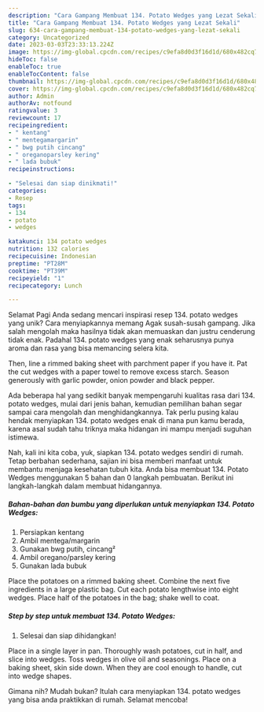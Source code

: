 ```yaml
---
description: "Cara Gampang Membuat 134. Potato Wedges yang Lezat Sekali"
title: "Cara Gampang Membuat 134. Potato Wedges yang Lezat Sekali"
slug: 634-cara-gampang-membuat-134-potato-wedges-yang-lezat-sekali
category: Uncategorized
date: 2023-03-03T23:33:13.224Z
image: https://img-global.cpcdn.com/recipes/c9efa8d0d3f16d1d/680x482cq70/134-potato-wedges-foto-resep-utama.jpg
hideToc: false
enableToc: true
enableTocContent: false
thumbnail: https://img-global.cpcdn.com/recipes/c9efa8d0d3f16d1d/680x482cq70/134-potato-wedges-foto-resep-utama.jpg
cover: https://img-global.cpcdn.com/recipes/c9efa8d0d3f16d1d/680x482cq70/134-potato-wedges-foto-resep-utama.jpg
author: Admin
authorAv: notfound
ratingvalue: 3
reviewcount: 17
recipeingredient:
- " kentang"
- " mentegamargarin"
- " bwg putih cincang"
- " oreganoparsley kering"
- " lada bubuk"
recipeinstructions:

- "Selesai dan siap dinikmati!"
categories:
- Resep
tags:
- 134
- potato
- wedges

katakunci: 134 potato wedges 
nutrition: 132 calories
recipecuisine: Indonesian
preptime: "PT28M"
cooktime: "PT39M"
recipeyield: "1"
recipecategory: Lunch

---
```



Selamat Pagi Anda sedang mencari inspirasi resep 134. potato wedges yang unik? Cara menyiapkannya memang Agak susah-susah gampang. Jika salah mengolah maka hasilnya tidak akan memuaskan dan justru cenderung tidak enak. Padahal 134. potato wedges yang enak seharusnya punya aroma dan rasa yang bisa memancing selera kita.


Then, line a rimmed baking sheet with parchment paper if you have it. Pat the cut wedges with a paper towel to remove excess starch. Season generously with garlic powder, onion powder and black pepper.

Ada beberapa hal yang sedikit banyak mempengaruhi kualitas rasa dari 134. potato wedges, mulai dari jenis bahan, kemudian pemilihan bahan segar sampai cara mengolah dan menghidangkannya. Tak perlu pusing kalau hendak menyiapkan 134. potato wedges enak di mana pun kamu berada, karena asal sudah tahu triknya maka hidangan ini mampu menjadi suguhan istimewa.


Nah, kali ini kita coba, yuk, siapkan 134. potato wedges sendiri di rumah. Tetap berbahan sederhana, sajian ini bisa memberi manfaat untuk membantu menjaga kesehatan tubuh kita. Anda bisa membuat 134. Potato Wedges menggunakan 5 bahan dan 0 langkah pembuatan. Berikut ini langkah-langkah dalam membuat hidangannya.

<!--inarticleads1-->

##### Bahan-bahan dan bumbu yang diperlukan untuk menyiapkan 134. Potato Wedges:

1. Persiapkan  kentang
1. Ambil  mentega/margarin
1. Gunakan  bwg putih, cincang²
1. Ambil  oregano/parsley kering
1. Gunakan  lada bubuk


Place the potatoes on a rimmed baking sheet. Combine the next five ingredients in a large plastic bag. Cut each potato lengthwise into eight wedges. Place half of the potatoes in the bag; shake well to coat. 

<!--inarticleads2-->

##### Step by step untuk membuat 134. Potato Wedges:


1. Selesai dan siap dihidangkan!

Place in a single layer in pan. Thoroughly wash potatoes, cut in half, and slice into wedges. Toss wedges in olive oil and seasonings. Place on a baking sheet, skin side down. When they are cool enough to handle, cut into wedge shapes. 

Gimana nih? Mudah bukan? Itulah cara menyiapkan 134. potato wedges yang bisa anda praktikkan di rumah. Selamat mencoba!
